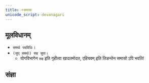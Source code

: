 ```yaml
---
title: +समासः
unicode_script: devanagari
---
```


## मूलविधानम्
- `समर्थः पदविधिः`।
- `(सुप् समर्थः)‌ सह सुपा।`
  - योगविभागेन `सह` इति गृहीत्वा खादतमोदत, एहियवम् इति तिङन्तेन समासो ऽपि भवति!
  
## संज्ञा
<div class="spreadsheet" src="../saMjJNA.toml"> </div>  

